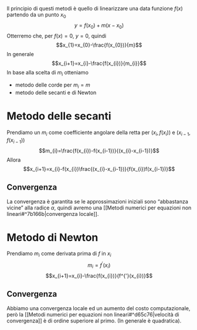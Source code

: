 Il principio di questi metodi è quello di linearizzare una data funzione $f(x)$ partendo da un punto $x_{0}$
$$y=f(x_{0})+m(x-x_{0})$$
Otterremo che, per $f(x)=0$, $y=0$, quindi
$$x_{1}=x_{0}-\frac{f(x_{0})}{m}$$
In generale $$x_{i+1}=x_{i}-\frac{f(x_{i})}{m_{i}}$$
In base alla scelta di $m_{i}$ otteniamo
- metodo delle corde per $m_{i}= m$
- metodo delle secanti e di Newton

# Metodo delle secanti
Prendiamo un $m_{i}$ come coefficiente angolare della retta per $(x_{i}, f(x_{i}))$  e $(x_{i-1},f(x_{i-1}))$
$$m_{i}=\frac{f(x_{i})-f(x_{i-1})}{(x_{i}-x_{i-1})}$$
Allora $$x_{i+1}=x_{i}-f(x_{i})\frac{(x_{i}-x_{i-1})}{f(x_{i})f(x_{i-1})}$$
## Convergenza
La convergenza è garantita se le approssimazioni iniziali sono “abbastanza vicine” alla radice $\alpha$, quindi avremo una [[Metodi numerici per equazioni non lineari#^7b166b|convergenza locale]].

# Metodo di Newton
Prendiamo $m_{i}$ come derivata prima di $f$ in $x_{i}$
$$m_{i}=f^{'}(x_{i})$$
$$x_{i+1}=x_{i}-\frac{f(x_{i})}{f^{'}(x_{i})}$$
## Convergenza
Abbiamo una convergenza locale ed un aumento del costo computazionale, però la [[Metodi numerici per equazioni non lineari#^d65c76|velocità di convergenza]] è di ordine superiore al primo. (In generale è quadratica).

